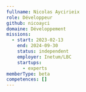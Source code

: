 ```yaml
---
fullname: Nicolas Aycirieix
role: Développeur
github: nicoayci
domaine: Développement
missions:
  - start: 2023-02-13
    end: 2024-09-30
    status: independent
    employer: Inetum/LBC
    startups:
      - experts
memberType: beta
competences: []
---
```

